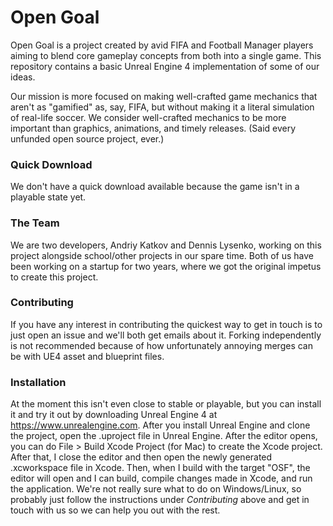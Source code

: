 # Open Goal

Open Goal is a project created by avid FIFA and Football Manager players aiming to blend core gameplay concepts from both into a single game. This repository contains a basic Unreal Engine 4 implementation of some of our ideas.

Our mission is more focused on making well-crafted game mechanics that aren't as "gamified" as, say, FIFA, but without making it a literal simulation of real-life soccer. We consider well-crafted mechanics to be more important than graphics, animations, and timely releases. (Said every unfunded open source project, ever.)

### Quick Download
We don't have a quick download available because the game isn't in a playable state yet.

### The Team
We are two developers, Andriy Katkov and Dennis Lysenko, working on this project alongside school/other projects in our spare time. Both of us have been working on a startup for two years, where we got the original impetus to create this project.

### Contributing
If you have any interest in contributing the quickest way to get in touch is to just open an issue and we'll both get emails about it. Forking independently is not recommended because of how unfortunately annoying merges can be with UE4 asset and blueprint files.

### Installation
At the moment this isn't even close to stable or playable, but you can install it and try it out by downloading Unreal Engine 4 at https://www.unrealengine.com. After you install Unreal Engine and clone the project, open the .uproject file in Unreal Engine. After the editor opens, you can do File > Build Xcode Project (for Mac) to create the Xcode project. After that, I close the editor and then open the newly generated .xcworkspace file in Xcode. Then, when I build with the target "OSF", the editor will open and I can build, compile changes made in Xcode, and run the application. We're not really sure what to do on Windows/Linux, so probably just follow the instructions under *Contributing* above and get in touch with us so we can help you out with the rest.

